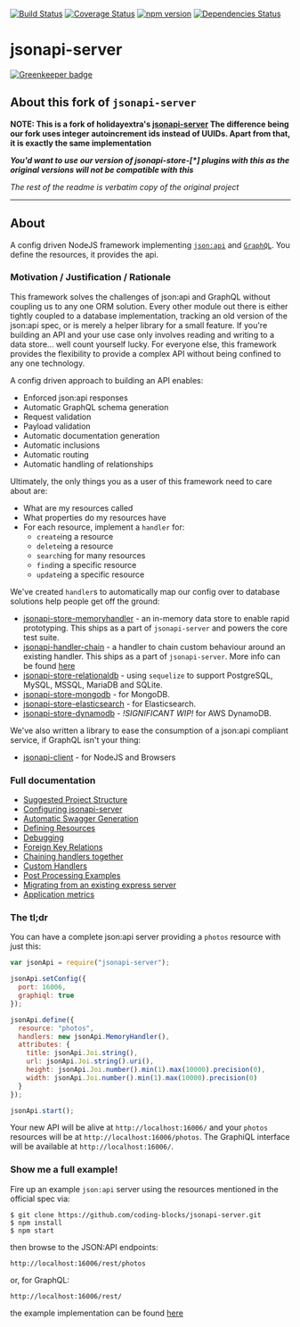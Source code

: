 [![Build Status](https://travis-ci.org/coding-blocks/jsonapi-server.svg?branch=master)](https://travis-ci.org/coding-blocks/jsonapi-server)
[![Coverage Status](https://coveralls.io/repos/github/coding-blocks/jsonapi-server/badge.svg?branch=master)](https://coveralls.io/github/coding-blocks/jsonapi-server?branch=master)
[![npm version](https://badge.fury.io/js/%40coding-blocks%2Fjsonapi-server.svg)](https://badge.fury.io/js/%40coding-blocks%2Fjsonapi-server)
[![Dependencies Status](https://david-dm.org/coding-blocks/jsonapi-server.svg)](https://david-dm.org/coding-blocks/jsonapi-server)

# jsonapi-server

[![Greenkeeper badge](https://badges.greenkeeper.io/coding-blocks/jsonapi-server.svg)](https://greenkeeper.io/)

## About this fork of `jsonapi-server`

**NOTE: This is a fork of holidayextra's [jsonapi-server](https://github.com/holidayextras/jsonapi-server)
The difference being our fork uses integer autoincrement ids instead of UUIDs.
Apart from that, it is exactly the same implementation**

_**You'd want to use our version of jsonapi-store-\[\*\] plugins with this
as the original versions will not be compatible with this**_

_The rest of the readme is verbatim copy of the original project_

------


## About
A config driven NodeJS framework implementing [`json:api`](http://jsonapi.org/) and [`GraphQL`](http://graphql.org/). You define the resources, it provides the api.

### Motivation / Justification / Rationale

This framework solves the challenges of json:api and GraphQL without coupling us to any one ORM solution. Every other module out there is either tightly coupled to a database implementation, tracking an old version of the json:api spec, or is merely a helper library for a small feature. If you're building an API and your use case only involves reading and writing to a data store... well count yourself lucky. For everyone else, this framework provides the flexibility to provide a complex API without being confined to any one technology.

A config driven approach to building an API enables:
 * Enforced json:api responses
 * Automatic GraphQL schema generation
 * Request validation
 * Payload validation
 * Automatic documentation generation
 * Automatic inclusions
 * Automatic routing
 * Automatic handling of relationships

Ultimately, the only things you as a user of this framework need to care about are:
 * What are my resources called
 * What properties do my resources have
 * For each resource, implement a `handler` for:
   * `create`ing a resource
   * `delete`ing a resource
   * `search`ing for many resources
   * `find`ing a specific resource
   * `update`ing a specific resource

We've created `handler`s to automatically map our config over to database solutions help people get off the ground:
 * [jsonapi-store-memoryhandler](https://github.com/coding-blocks/jsonapi-server/blob/master/lib/MemoryHandler.js) - an in-memory data store to enable rapid prototyping. This ships as a part of `jsonapi-server` and powers the core test suite.
 * [jsonapi-handler-chain](https://github.com/coding-blocks/jsonapi-server/blob/master/lib/ChainHandler.js) - a handler to chain custom behaviour around an existing handler. This ships as a part of `jsonapi-server`. More info can be found [here](https://github.com/coding-blocks/jsonapi-server/blob/master/documentation/chain-handler.md)
 * [jsonapi-store-relationaldb](https://github.com/holidayextras/jsonapi-store-relationaldb) - using `sequelize` to support PostgreSQL, MySQL, MSSQL, MariaDB and SQLite.
 * [jsonapi-store-mongodb](https://github.com/holidayextras/jsonapi-store-mongodb) - for MongoDB.
 * [jsonapi-store-elasticsearch](https://github.com/holidayextras/jsonapi-store-elasticsearch) - for Elasticsearch.
 * [jsonapi-store-dynamodb](https://github.com/coding-blocks/jsonapi-server/compare/dynamodb?expand=1) - *!SIGNIFICANT WIP!* for AWS DynamoDB.

We've also written a library to ease the consumption of a json:api compliant service, if GraphQL isn't your thing:
 * [jsonapi-client](https://github.com/holidayextras/jsonapi-client) - for NodeJS and Browsers


### Full documentation

- [Suggested Project Structure](documentation/suggested-project-structure.md)
- [Configuring jsonapi-server](documentation/configuring.md)
- [Automatic Swagger Generation](documentation/swagger.md)
- [Defining Resources](documentation/resources.md)
- [Debugging](documentation/debugging.md)
- [Foreign Key Relations](documentation/foreign-relations.md)
- [Chaining handlers together](documentation/chain-handler.md)
- [Custom Handlers](documentation/handlers.md)
- [Post Processing Examples](documentation/post-processing.md)
- [Migrating from an existing express server](documentation/api-migration.md)
- [Application metrics](documentation/metrics.md)

### The tl;dr

You can have a complete json:api server providing a `photos` resource with just this:
```javascript
var jsonApi = require("jsonapi-server");

jsonApi.setConfig({
  port: 16006,
  graphiql: true
});

jsonApi.define({
  resource: "photos",
  handlers: new jsonApi.MemoryHandler(),
  attributes: {
    title: jsonApi.Joi.string(),
    url: jsonApi.Joi.string().uri(),
    height: jsonApi.Joi.number().min(1).max(10000).precision(0),
    width: jsonApi.Joi.number().min(1).max(10000).precision(0)
  }
});

jsonApi.start();
```
Your new API will be alive at `http://localhost:16006/` and your `photos` resources will be at `http://localhost:16006/photos`. The GraphiQL interface will be available at `http://localhost:16006/`.

### Show me a full example!

Fire up an example `json:api` server using the resources mentioned in the official spec via:
```
$ git clone https://github.com/coding-blocks/jsonapi-server.git
$ npm install
$ npm start
```
then browse to the JSON:API endpoints:
```
http://localhost:16006/rest/photos
```
or, for GraphQL:
```
http://localhost:16006/rest/
```
the example implementation can be found [here](example)
